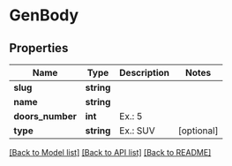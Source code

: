 # GenBody

## Properties
Name | Type | Description | Notes
------------ | ------------- | ------------- | -------------
**slug** | **string** |  | 
**name** | **string** |  | 
**doors_number** | **int** | Ex.: 5 | 
**type** | **string** | Ex.: SUV | [optional] 

[[Back to Model list]](../../README.md#documentation-for-models) [[Back to API list]](../../README.md#documentation-for-api-endpoints) [[Back to README]](../../README.md)

